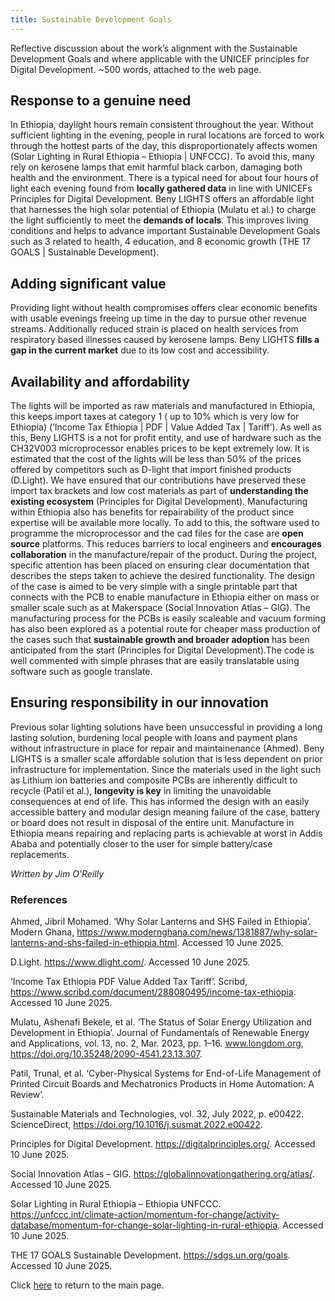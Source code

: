 ```yaml
---
title: Sustainable Development Goals
---
```


Reflective discussion about the work’s alignment with the Sustainable Development
Goals and where applicable with the UNICEF principles for Digital Development. ~500
words, attached to the web page.

## Response to a genuine need 
In Ethiopia, daylight hours remain consistent throughout the year. Without sufficient lighting in the evening, people in rural locations are forced to work through the hottest parts of the day, this disproportionately affects women (Solar Lighting in Rural Ethiopia – Ethiopia | UNFCCC). To avoid this, many rely on kerosene lamps that emit harmful black carbon, damaging both health and the environment. There is a typical need for about four hours of light each evening found from **locally gathered data** in line with UNICEFs Principles for Digital Development. Beny LIGHTS offers an affordable light that harnesses the high solar potential of Ethiopia (Mulatu et al.) to charge the light sufficiently to meet the **demands of locals**. This improves living conditions and helps to advance important Sustainable Development Goals such as 3 related to health, 4 education, and 8 economic growth (THE 17 GOALS | Sustainable Development).

## Adding significant value 
Providing light without health compromises offers clear economic benefits with usable evenings freeing up time in the day to pursue other revenue streams. Additionally reduced strain is placed on health services from respiratory based illnesses caused by kerosene lamps. Beny LIGHTS **fills a gap in the current market** due to its low cost and accessibility.

## Availability and affordability 
The lights will be imported as raw materials and manufactured in Ethiopia, this keeps import taxes at category 1 ( up to 10% which is very low for Ethiopia) (‘Income Tax Ethiopia | PDF | Value Added Tax | Tariff’). As well as this, Beny LIGHTS is a not for profit entity, and use of hardware such as the CH32V003 microprocessor enables prices to be kept extremely low. It is estimated that the cost of the lights will be less than 50% of the prices offered by competitors such as D-light that import finished products (D.Light). We have ensured that our contributions have preserved these import tax brackets and low cost materials as part of **understanding the existing ecosystem** (Principles for Digital Development). Manufacturing within Ethiopia also has benefits for repairability of the product since expertise will be available more locally. To add to this, the software used to programme the microprocessor and the cad files for the case are **open source** platforms. This reduces barriers to local engineers and **encourages collaboration** in the manufacture/repair of the product. During the project, specific attention has been placed on ensuring clear documentation that describes the steps taken to achieve the desired functionality. The design of the case is aimed to be very simple with a single printable part that connects with the PCB to enable manufacture in Ethiopia either on mass or smaller scale such as at Makerspace (Social Innovation Atlas – GIG). The manufacturing process for the PCBs is easily scaleable and vacuum forming has also been explored as a potential route for cheaper mass production of the cases such that **sustainable growth and broader adoption** has been anticipated from the start (Principles for Digital Development).The code is well commented with simple phrases that are easily translatable using software such as google translate. 

## Ensuring responsibility in our innovation  
Previous solar lighting solutions have been unsuccessful in providing a long lasting solution, burdening local people with loans and payment plans without infrastructure in place for repair and maintainenance (Ahmed). Beny LIGHTS is a smaller scale affordable solution that is less dependent on prior infrastructure for implementation. Since the materials used in the light such as Lithium ion batteries and composite PCBs are inherently difficult to recycle (Patil et al.), **longevity is key** in limiting the unavoidable consequences at end of life. This has informed the design with an easily accessible battery and modular design meaning failure of the case, battery or board does not result in disposal of the entire unit. Manufacture in Ethiopia means repairing and replacing parts is achievable at worst in Addis Ababa and potentially closer to the user for simple battery/case replacements.



*Written by Jim O'Reilly*

### References 
 Ahmed, Jibril Mohamed. ‘Why Solar Lanterns and SHS Failed in Ethiopia’. Modern Ghana, https://www.modernghana.com/news/1381887/why-solar-lanterns-and-shs-failed-in-ethiopia.html. Accessed 10 June 2025.
 
D.Light. https://www.dlight.com/. Accessed 10 June 2025.

‘Income Tax Ethiopia  PDF  Value Added Tax  Tariff’. Scribd, https://www.scribd.com/document/288080495/income-tax-ethiopia. Accessed 10 June 2025.

Mulatu, Ashenafi Bekele, et al. ‘The Status of Solar Energy Utilization and Development in Ethiopia’. Journal of Fundamentals of Renewable Energy and Applications, vol. 13, no. 2, Mar. 2023, pp. 1–16. www.longdom.org, https://doi.org/10.35248/2090-4541.23.13.307.

Patil, Trunal, et al. ‘Cyber-Physical Systems for End-of-Life Management of Printed Circuit Boards and Mechatronics Products in Home Automation: A Review’.

Sustainable Materials and Technologies, vol. 32, July 2022, p. e00422. ScienceDirect, https://doi.org/10.1016/j.susmat.2022.e00422.

Principles for Digital Development. https://digitalprinciples.org/. Accessed 10 June 2025.

Social Innovation Atlas – GIG. https://globalinnovationgathering.org/atlas/. Accessed 10 June 2025.

Solar Lighting in Rural Ethiopia – Ethiopia  UNFCCC. https://unfccc.int/climate-action/momentum-for-change/activity-database/momentum-for-change-solar-lighting-in-rural-ethiopia. Accessed 10 June 2025.

THE 17 GOALS  Sustainable Development. https://sdgs.un.org/goals. Accessed 10 June 2025.



Click [here](index.md) to return to the main page. 

